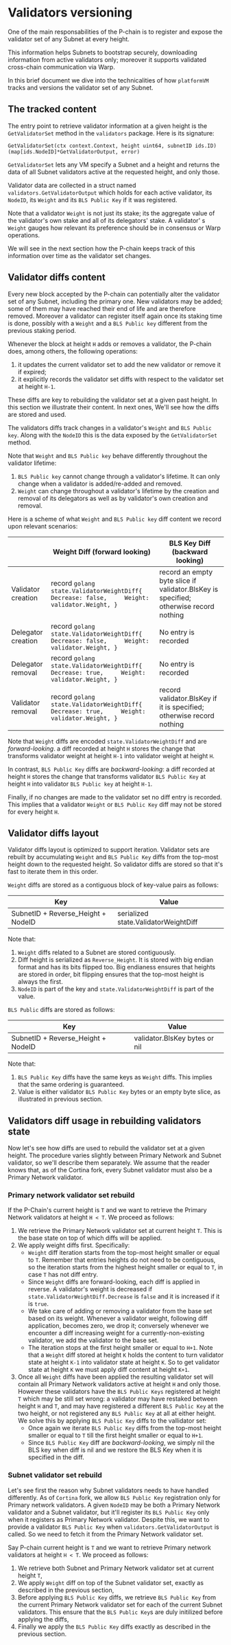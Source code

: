 # Validators versioning

One of the main responsabilities of the P-chain is to register and expose the validator set of any Subnet at every height.

This information helps Subnets to bootstrap securely, downloading information from active validators only; moreover it supports validated cross-chain communication via Warp. 

In this brief document we dive into the technicalities of how `platformVM` tracks and versions the validator set of any Subnet.

## The tracked content

The entry point to retrieve validator information at a given height is the `GetValidatorSet` method in the `validators` package. Here is its signature:
``` golang
GetValidatorSet(ctx context.Context, height uint64, subnetID ids.ID) (map[ids.NodeID]*GetValidatorOutput, error)
```

`GetValidatorSet` lets any VM specify a Subnet and a height and returns the data of all Subnet validators active at the requested height, and only those.

Validator data are collected in a struct named `validators.GetValidatorOutput` which holds for each active validator, its `NodeID`, its `Weight` and its `BLS Public Key` if it was registered.

Note that a validator `Weight` is not just its stake; its the aggregate value of the validator's own stake and all of its delegators' stake. A validator' s `Weight` gauges how relevant its preference should be in consensus or Warp operations.

We will see in the next section how the P-chain keeps track of this information over time as the validator set changes.

## Validator diffs content

Every new block accepted by the P-chain can potentially alter the validator set of any Subnet, including the primary one. New validators may be added; some of them may have reached their end of life and are therefore removed. Moreover a validator can register itself again once its staking time is done, possibly with a `Weight` and a `BLS Public key` different from the previous staking period.

Whenever the block at height `H` adds or removes a validator, the P-chain does, among others, the following operations:

1. it updates the current validator set to add the new validator or remove it if expired;
2. it explicitly records the validator set diffs with respect to the validator set at height `H-1`.

These diffs are key to rebuilding the validator set at a given past height. In this section we illustrate their content. In next ones, We'll see how the diffs are stored and used.

The validators diffs track changes in a validator's `Weight` and `BLS Public key`. Along with the `NodeID` this is the data exposed by the `GetValidatorSet` method.

Note that `Weight` and `BLS Public key` behave differently throughout the validator lifetime:

1. `BLS Public key` cannot change through a validator's lifetime. It can only change when a validator is added/re-added and removed.
2. `Weight` can change throughout a validator's lifetime by the creation and removal of its delegators as well as by validator's own creation and removal.

Here is a scheme of what `Weight` and `BLS Public key` diff content we record upon relevant scenarios: 

|                    | Weight Diff (forward looking)                                                                           | BLS Key Diff (backward looking)                                                       |
|--------------------|---------------------------------------------------------------------------------------------------------|---------------------------------------------------------------------------------------|
| Validator creation | record ``` golang state.ValidatorWeightDiff{       Decrease: false,     Weight: validator.Weight, } ``` | record an empty byte slice if validator.BlsKey is specified; otherwise record nothing |
| Delegator creation | record ``` golang state.ValidatorWeightDiff{      Decrease: false,     Weight: validator.Weight, } ```  | No entry is recorded                                                                  |
| Delegator removal  | record ``` golang state.ValidatorWeightDiff{      Decrease: true,     Weight: validator.Weight, } ```  | No entry is recorded                                                                  |
| Validator removal  | record ``` golang state.ValidatorWeightDiff{      Decrease: true,     Weight: validator.Weight, } ```  | record validator.BlsKey if it is specified; otherwise record nothing                  |

Note that `Weight` diffs are encoded `state.ValidatorWeightDiff` and are *forward-looking*. a diff recorded at height `H` stores the change that transforms validator weight at height `H-1` into validator weight at height `H`.

In contrast, `BLS Public Key` diffs are *backward-looking*: a diff recorded at height `H` stores the change that transforms validator `BLS Public Key` at height `H` into validator `BLS Public key` at height `H-1`.

Finally, if no changes are made to the validator set no diff entry is recorded. This implies that a validator `Weight` or `BLS Public Key` diff may not be stored for every height `H`.

## Validator diffs layout

Validator diffs layout is optimized to support iteration. Validator sets are rebuilt by accumulating `Weight` and `BLS Public Key` diffs from the top-most height down to the requested height. So validator diffs are stored so that it's fast to iterate them in this order.

`Weight` diffs are stored as a contiguous block of key-value pairs as follows:

| Key                                | Value                                |
|------------------------------------|--------------------------------------|
| SubnetID + Reverse_Height + NodeID | serialized state.ValidatorWeightDiff |

Note that:

1. `Weight` diffs related to a Subnet are stored contiguously.
2. Diff height is serialized as `Reverse_Height`. It is stored with big endian format and has its bits flipped too. Big endianess ensures that heights are stored in order, bit flipping ensures that the top-most height is always the first.
3. `NodeID` is part of the key and `state.ValidatorWeightDiff` is part of the value.

`BLS Public` diffs are stored as follows:

| Key                                | Value                         |
|------------------------------------|-------------------------------|
| SubnetID + Reverse_Height + NodeID | validator.BlsKey bytes or nil |

Note that:

1. `BLS Public Key` diffs have the same keys as `Weight` diffs. This implies that the same ordering is guaranteed.
2. Value is either validator `BLS Public Key` bytes or an empty byte slice, as illustrated in previous section.

## Validators diff usage in rebuilding validators state

Now let's see how diffs are used to rebuild the validator set at a given height. The procedure varies slightly between Primary Network and Subnet validator, so we'll describe them separately.
We assume that the reader knows that, as of the Cortina fork, every Subnet validator must also be a Primary Network validator.

### Primary network validator set rebuild

If the P-Chain's current height is `T` and we want to retrieve the Primary Network validators at height `H < T`. We proceed as follows:

1. We retrieve the Primary Network validator set at current height `T`. This is the base state on top of which diffs will be applied.
2. We apply weight diffs first. Specifically:
   -  `Weight` diff iteration starts from the top-most height smaller or equal to `T`. Remember that entries heights do not need to be contiguous, so the iteration starts from the highest height smaller or equal to `T`, in case `T` has not diff entry.
   -  Since `Weight` diffs are forward-looking, each diff is applied in reverse. A validator's weight is decreased if `state.ValidatorWeightDiff.Decrease` is `false` and it is increased if it is `true`.
   - We take care of adding or removing a validator from the base set based on its weight. Whenever a validator weight, following diff application, becomes zero, we drop it; conversely whenever we encounter a diff increasing weight for a currently-non-existing validator, we add the validator to the base set.
   -  The iteration stops at the first height smaller or equal to `H+1`. Note that a `Weight` diff stored at height `K` holds the content to turn validator state at height `K-1` into validator state at height `K`. So to get validator state at height `K` we must apply diff content at height `K+1`.
3. Once all `Weight` diffs have been applied the resulting validator set will contain all Primary Network validators active at height `H` and only those. However these validators have the `BLS Public Keys` registered at height `T` which may be still set wrong: a validator may have restaked between height `H` and `T`, and may have registered a different `BLS Public Key` at the two height, or not registered any `BLS Public Key` at all at either height. We solve this by applying `BLS Public Key` diffs to the vallidator set:
   - Once again we iterate `BLS Public Key` diffs from the top-most height smaller or equal to `T` till the first height smaller or equal to `H+1`.
   - Since `BLS Public Key` diff are *backward-looking*, we simply nil the BLS key when diff is nil and we restore the BLS Key when it is specified in the diff. 

### Subnet validator set rebuild

Let's see first the reason why Subnet validators needs to have handled differently. As of `Cortina` fork, we allow `BLS Public Key` registration only for Primary network validators. A given `NodeID` may be both a Primary Network validator and a Subnet validator, but it'll register its `BLS Public Key` only when it registers as Primary Network validator. Despite this, we want to provide a validator `BLS Public Key` when `validators.GetValidatorOutput` is called. So we need to fetch it from the Primary Network validator set.

Say P-chain current height is `T` and we want to retrieve Primary network validators at height `H < T`. We proceed as follows:


1. We retrieve both Subnet and Primary Network validator set at current height `T`,
2. We apply `Weight` diff on top of the Subnet validator set, exactly as described in the previous section,
3. Before applying `BLS Public Key` diffs, we retrieve `BLS Public Key` from the current Primary Network validator set for each of the current Subnet validators. This ensure that the `BLS Public Key`s are duly initilized before applying the diffs,
4. Finally we apply the `BLS Public Key` diffs exactly as described in the previous section.
